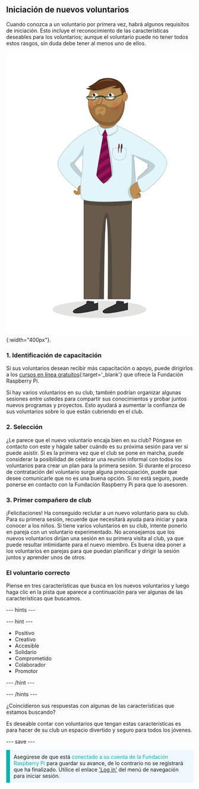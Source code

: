 ## Iniciación de nuevos voluntarios

Cuando conozca a un voluntario por primera vez, habrá algunos requisitos de iniciación. Esto incluye el reconocimiento de las características deseables para los voluntarios; aunque el voluntario puede no tener todos estos rasgos, sin duda debe tener al menos uno de ellos.

![Un voluntario adulto.](images/10-Adult.png){:width="400px"}.
### 1. Identificación de capacitación

Si sus voluntarios desean recibir más capacitación o apoyo, puede dirigirlos a los [cursos en línea gratuitos](https://www.futurelearn.com/partners/raspberry-pi){:target='_blank'} que ofrece la Fundación Raspberry Pi.

Si hay varios voluntarios en su club, también podrían organizar algunas sesiones entre ustedes para compartir sus conocimientos y probar juntos nuevos programas y proyectos. Esto ayudará a aumentar la confianza de sus voluntarios sobre lo que están cubriendo en el club.

### 2. Selección

¿Le parece que el nuevo voluntario encaja bien en su club? Póngase en contacto con este y hágale saber cuándo es su próxima sesión para ver si puede asistir. Si es la primera vez que el club se pone en marcha, puede considerar la posibilidad de celebrar una reunión informal con todos los voluntarios para crear un plan para la primera sesión. Si durante el proceso de contratación del voluntario surge alguna preocupación, puede que desee comunicarle que no es una buena opción. Si no está seguro, puede ponerse en contacto con la Fundación Raspberry Pi para que lo asesoren.

### 3. Primer compañero de club

¡Felicitaciones! Ha conseguido reclutar a un nuevo voluntario para su club. Para su primera sesión, recuerde que necesitará ayuda para iniciar y para conocer a los niños. Si tiene varios voluntarios en su club, intente ponerlo en pareja con un voluntario experimentado. No aconsejamos que los nuevos voluntarios dirijan una sesión en su primera visita al club, ya que puede resultar intimidante para el nuevo miembro. Es buena idea poner a los voluntarios en parejas para que puedan planificar y dirigir la sesión juntos y aprender unos de otros.

### El voluntario correcto

Piense en tres características que busca en los nuevos voluntarios y luego haga clic en la pista que aparece a continuación para ver algunas de las características que buscamos.

--- hints ---

--- hint ---

* Positivo
* Creativo
* Accesible
* Solidario
* Comprometido
* Colaborador
* Promotor

--- /hint ---

--- /hints ---

¿Coincidieron sus respuestas con algunas de las características que estamos buscando?

Es deseable contar con voluntarios que tengan estas características es para hacer de su club un espacio divertido y seguro para todos los jóvenes.

--- save ---

<p style="border-left: solid; border-width:10px; border-color: #0faeb0; background-color: aliceblue; padding: 10px;">
Asegúrese de que está <span style="color: #0faeb0">conectado a su cuenta de la Fundación Raspberry Pi</span> para guardar su avance, de lo contrario no se registrará que ha finalizado. Utilice el enlace <a href="https://my.raspberrypi.org/login">'Log in'</a> del menú de navegación para iniciar sesión.
</p>